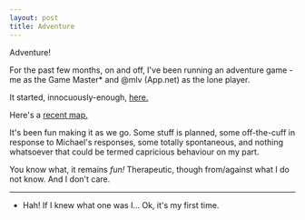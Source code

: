 ```yaml
---
layout: post
title: Adventure
---
```


Adventure!

For the past few months, on and off, I've been running an adventure game - me as the Game Master* and @mlv (App.net) as the lone player.

It started, innocuously-enough, [here.](https://posts.app.net/64581696)

Here's a [recent map.](https://www.dropbox.com/s/0o7nsp2j1mh7fok/START%20Bedroom.pdf?dl=0)

It's been fun making it as we go.  Some stuff is planned, some off-the-cuff in response to Michael's responses, some totally spontaneous, and nothing whatsoever that could be termed capricious behaviour on my part.

You know what, it remains *fun!*  Therapeutic, though from/against what I do not know.  And I don't care.

---- 

* Hah!  If I knew what one was I… Ok, it's my first time.
